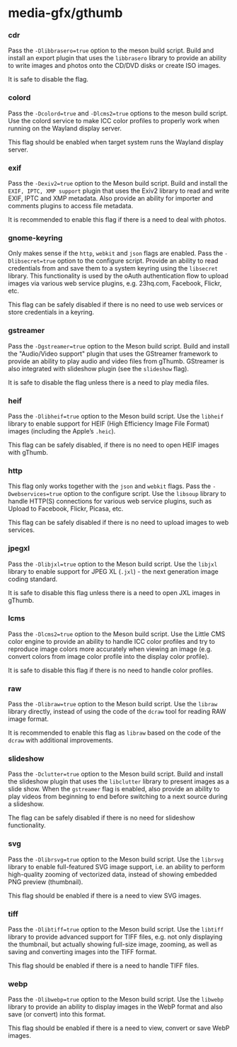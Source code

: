 # media-gfx/gthumb

### cdr
Pass the `-Dlibbrasero=true` option to the meson build script. Build and install an export plugin that uses the `libbrasero` library to provide an ability to write images and photos onto the CD/DVD disks or create ISO images.

It is safe to disable the flag.

### colord
Pass the `-Dcolord=true` and `-Dlcms2=true` options to the meson build script. Use the colord service to make ICC color profiles to properly work when running on the Wayland display server.

This flag should be enabled when target system runs the Wayland display server.

### exif
Pass the `-Dexiv2=true` option to the Meson build script. Build and install the `EXIF, IPTC, XMP support` plugin that uses the Exiv2 library to read and write EXIF, IPTC and XMP metadata. Also provide an ability for importer and comments plugins to access file metadata.

It is recommended to enable this flag if there is a need to deal with photos.

### gnome-keyring
Only makes sense if the `http`, `webkit` and `json` flags are enabled. Pass the `-Dlibsecret=true` option to the configure script. Provide an ability to read credentials from and save them to a system keyring using the `libsecret` library. This functionality is used by the oAuth authentication flow to upload images via various web service plugins, e.g. 23hq.com, Facebook, Flickr, etc.

This flag can be safely disabled if there is no need to use web services or store credentials in a keyring.

### gstreamer
Pass the `-Dgstreamer=true` option to the Meson build script. Build and install the "Audio/Video support" plugin that uses the GStreamer framework to provide an ability to play audio and video files from gThumb. GStreamer is also integrated with slideshow plugin (see the `slideshow` flag).

It is safe to disable the flag unless there is a need to play media files.

### heif
Pass the `-Dlibheif=true` option to the Meson build script. Use the `libheif` library to enable support for HEIF (High Efficiency Image File Format) images (including the Apple’s `.heic`).

This flag can be safely disabled, if there is no need to open HEIF images with gThumb.

### http
This flag only works together with the `json` and `webkit` flags. Pass the `-Dwebservices=true` option to the configure script. Use the `libsoup` library to handle HTTP(S) connections for various web service plugins, such as Upload to Facebook, Flickr, Picasa, etc.

This flag can be safely disabled if there is no need to upload images to web services.

### jpegxl
Pass the `-Dlibjxl=true` option to the Meson build script. Use the `libjxl` library to enable support for JPEG XL (`.jxl`) - the next generation image coding standard.

It is safe to disable this flag unless there is a need to open JXL images in gThumb.

### lcms
Pass the `-Dlcms2=true` option to the Meson build script. Use the Little CMS color engine to provide an ability to handle ICC color profiles and try to reproduce image colors more accurately when viewing an image (e.g. convert colors from image color profile into the display color profile).

It is safe to disable this flag if there is no need to handle color profiles.

### raw
Pass the `-Dlibraw=true` option to the Meson build script. Use the `libraw` library directly, instead of using the code of the `dcraw` tool for reading RAW image format.

It is recommended to enable this flag as `libraw` based on the code of the `dcraw` with additional improvements.

### slideshow
Pass the `-Dclutter=true` option to the Meson build script. Build and install the slideshow plugin that uses the `libclutter` library to present images as a slide show. When the `gstreamer` flag is enabled, also provide an ability to play videos from beginning to end before switching to a next source during a slideshow.

The flag can be safely disabled if there is no need for slideshow functionality.

### svg
Pass the `-Dlibrsvg=true` option to the Meson build script. Use the `librsvg` library to enable full-featured SVG image support, i.e. an ability to perform high-quality zooming of vectorized data, instead of showing embedded PNG preview (thumbnail).

This flag should be enabled if there is a need to view SVG images.

### tiff
Pass the `-Dlibtiff=true` option to the Meson build script. Use the `libtiff` library to provide advanced support for TIFF files, e.g. not only displaying the thumbnail, but actually showing full-size image, zooming, as well as saving and converting images into the TIFF format.

This flag should be enabled if there is a need to handle TIFF files.

### webp
Pass the `-Dlibwebp=true` option to the Meson build script. Use the `libwebp` library to provide an ability to display images in the WebP format and also save (or convert) into this format.

This flag should be enabled if there is a need to view, convert or save WebP images.
